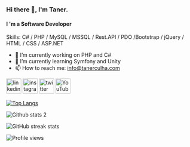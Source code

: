 ### Hi there 👋, I'm Taner.
#### I 'm a Software Developer

Skills: C# / PHP / MySQL / MSSQL / Rest.API / PDO /Bootstrap / jQuery / HTML / CSS / ASP.NET

- 🔭 I’m currently working on PHP and C# 
- 🌱 I’m currently learning Symfony and Unity 
- 📫 How to reach me: info@tanerculha.com 


[<img src='https://cdn.jsdelivr.net/npm/simple-icons@3.0.1/icons/linkedin.svg' alt='linkedin' height='40'>](https://www.linkedin.com/in/tanerculha/)  [<img src='https://cdn.jsdelivr.net/npm/simple-icons@3.0.1/icons/instagram.svg' alt='instagram' height='40'>](https://www.instagram.com/tanerculha_/)  [<img src='https://cdn.jsdelivr.net/npm/simple-icons@3.0.1/icons/twitter.svg' alt='twitter' height='40'>](https://twitter.com/TanerCulha)  [<img src='https://cdn.jsdelivr.net/npm/simple-icons@3.0.1/icons/youtube.svg' alt='YouTube' height='40'>](https://www.youtube.com/channel/UCuI7XXAywRsa4c34qo9t4tg)  

[![Top Langs](https://github-readme-stats.vercel.app/api/top-langs/?username=taner-culha&show_icons=true&theme=radical)](https://github.com/anuraghazra/github-readme-stats)

![Github stats 2](https://github-readme-stats.vercel.app/api?username=taner-culha&show_icons=true&theme=radical)

![GitHub streak stats](https://github-readme-streak-stats.herokuapp.com/?user=taner-culha&show_icons=true&theme=radical) 

![Profile views](https://gpvc.arturio.dev/taner-culha) 
